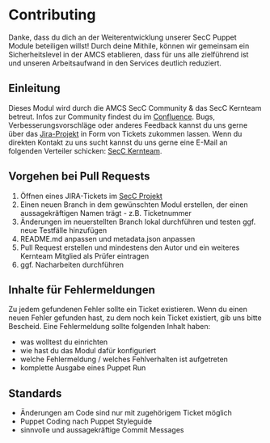 # Contributing

Danke, dass du dich an der Weiterentwicklung unserer SecC Puppet Module beteiligen willst! Durch deine Mithile, können wir gemeinsam ein Sicherheitslevel in der AMCS etablieren, dass für uns alle zielführend ist und unseren Arbeitsaufwand in den Services deutlich reduziert.

## Einleitung

Dieses Modul wird durch die AMCS SecC Community & das SecC Kernteam betreut. Infos zur Community findest du im [Confluence](https://confluence.t-systems-mms.eu/display/asc).
Bugs, Verbesserungsvorschläge oder anderes Feedback kannst du uns gerne über das [Jira-Projekt](https://jira.t-systems-mms.eu/projects/ASC) in Form von Tickets zukommen lassen.
Wenn du direkten Kontakt zu uns sucht kannst du uns gerne eine E-Mail an folgenden Verteiler schicken: [SecC Kernteam](mailto:amcs-secc-kernteam@mms-support.de).

## Vorgehen bei Pull Requests

1. Öffnen eines JIRA-Tickets im [SecC 
Projekt](https://projectcenter.t-systems-mms.eu/jira/secure/CreateIssueDetails!init.jspa?pid=15993&summary=secc_snmpd%20changeme&issuetype=13&priority=5&description=Beschreibung&components=21139)
2. Einen neuen Branch in dem gewünschten Modul erstellen, der einen aussagekräftigen Namen trägt - z.B. Ticketnummer
3. Änderungen im neuerstellten Branch lokal durchführen und testen ggf. neue Testfälle hinzufügen
4. README.md anpassen und metadata.json anpassen
5. Pull Request erstellen und mindestens den Autor und ein weiteres Kernteam Mitglied als Prüfer eintragen
6. ggf. Nacharbeiten durchführen

## Inhalte für Fehlermeldungen

Zu jedem gefundenen Fehler sollte ein Ticket existieren. Wenn du einen neuen Fehler gefunden hast, zu dem noch kein Ticket existiert, gib uns bitte Bescheid.
Eine Fehlermeldung sollte folgenden Inhalt haben:

* was wolltest du einrichten
* wie hast du das Modul dafür konfiguriert
* welche Fehlermeldung / welches Fehlverhalten ist aufgetreten
* komplette Ausgabe eines Puppet Run

## Standards

* Änderungen am Code sind nur mit zugehörigem Ticket möglich
* Puppet Coding nach Puppet Styleguide
* sinnvolle und aussagekräftige Commit Messages
